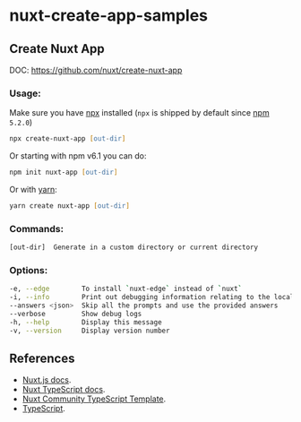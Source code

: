 # nuxt-create-app-samples

## Create Nuxt App

DOC: https://github.com/nuxt/create-nuxt-app

### Usage:

Make sure you have [npx](https://www.npmjs.com/package/npx) installed (`npx` is shipped by default since [npm](https://www.npmjs.com/get-npm) `5.2.0`)

```zsh
npx create-nuxt-app [out-dir]
```

Or starting with npm v6.1 you can do:

```zsh
npm init nuxt-app [out-dir]
```

Or with [yarn](https://yarnpkg.com/en/):

```zsh
yarn create nuxt-app [out-dir]
```

### Commands:

```zsh
[out-dir]  Generate in a custom directory or current directory
```

### Options:

```zsh
-e, --edge        To install `nuxt-edge` instead of `nuxt`
-i, --info        Print out debugging information relating to the local environment
--answers <json>  Skip all the prompts and use the provided answers
--verbose         Show debug logs
-h, --help        Display this message
-v, --version     Display version number
```

## References

- [Nuxt.js docs](https://github.com/nuxt/nuxt.js).
- [Nuxt TypeScript docs](https://typescript.nuxtjs.org/ja/).
- [Nuxt Community TypeScript Template](https://github.com/nuxt-community/typescript-template).
- [TypeScript](https://www.typescriptlang.org/).
